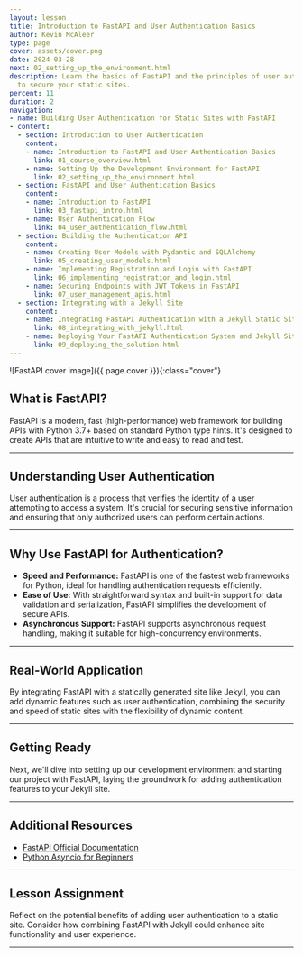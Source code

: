 ```yaml
---
layout: lesson
title: Introduction to FastAPI and User Authentication Basics
author: Kevin McAleer
type: page
cover: assets/cover.png
date: 2024-03-28
next: 02_setting_up_the_environment.html
description: Learn the basics of FastAPI and the principles of user authentication
  to secure your static sites.
percent: 11
duration: 2
navigation:
- name: Building User Authentication for Static Sites with FastAPI
- content:
  - section: Introduction to User Authentication
    content:
    - name: Introduction to FastAPI and User Authentication Basics
      link: 01_course_overview.html
    - name: Setting Up the Development Environment for FastAPI
      link: 02_setting_up_the_environment.html
  - section: FastAPI and User Authentication Basics
    content:
    - name: Introduction to FastAPI
      link: 03_fastapi_intro.html
    - name: User Authentication Flow
      link: 04_user_authentication_flow.html
  - section: Building the Authentication API
    content:
    - name: Creating User Models with Pydantic and SQLAlchemy
      link: 05_creating_user_models.html
    - name: Implementing Registration and Login with FastAPI
      link: 06_implementing_registration_and_login.html
    - name: Securing Endpoints with JWT Tokens in FastAPI
      link: 07_user_management_apis.html
  - section: Integrating with a Jekyll Site
    content:
    - name: Integrating FastAPI Authentication with a Jekyll Static Site
      link: 08_integrating_with_jekyll.html
    - name: Deploying Your FastAPI Authentication System and Jekyll Site
      link: 09_deploying_the_solution.html
---
```



![FastAPI cover image]({{ page.cover }}){:class="cover"}

## What is FastAPI?

FastAPI is a modern, fast (high-performance) web framework for building APIs with Python 3.7+ based on standard Python type hints. It's designed to create APIs that are intuitive to write and easy to read and test.

---

## Understanding User Authentication

User authentication is a process that verifies the identity of a user attempting to access a system. It's crucial for securing sensitive information and ensuring that only authorized users can perform certain actions.

---

## Why Use FastAPI for Authentication?

- **Speed and Performance:** FastAPI is one of the fastest web frameworks for Python, ideal for handling authentication requests efficiently.
- **Ease of Use:** With straightforward syntax and built-in support for data validation and serialization, FastAPI simplifies the development of secure APIs.
- **Asynchronous Support:** FastAPI supports asynchronous request handling, making it suitable for high-concurrency environments.

---

## Real-World Application

By integrating FastAPI with a statically generated site like Jekyll, you can add dynamic features such as user authentication, combining the security and speed of static sites with the flexibility of dynamic content.

---

## Getting Ready

Next, we'll dive into setting up our development environment and starting our project with FastAPI, laying the groundwork for adding authentication features to your Jekyll site.

---

## Additional Resources

- [FastAPI Official Documentation](https://fastapi.tiangolo.com/)
- [Python Asyncio for Beginners](https://docs.python.org/3/library/asyncio.html)

---

## Lesson Assignment

Reflect on the potential benefits of adding user authentication to a static site. Consider how combining FastAPI with Jekyll could enhance site functionality and user experience.

---
